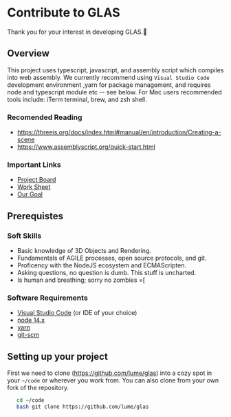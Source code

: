 # Contribute to GLAS
Thank you for your interest in developing GLAS.🤘

## Overview
This project uses typescript, javascript, and assembly script which compiles into web assembly. We currently recommend using `Visual Studio Code` development environment
,yarn for package management, and requires node and typescript module etc -- see below. For Mac users recommended tools include: iTerm terminal, brew, and zsh shell.

### Recomended Reading
- https://threejs.org/docs/index.html#manual/en/introduction/Creating-a-scene  
- https://www.assemblyscript.org/quick-start.html

### Important Links
- [Project Board](https://github.com/lume/glas/projects)  
- [Work Sheet](https://docs.google.com/document/d/1CojZ_Rry3a1rQnXf8KJcSiOGodTP905CVRsU-uiWQjo)  
- [Our Goal](https://codepen.io/trusktr/pen/EzBKYM)


## Prerequistes

### Soft Skills
- Basic knowledge of 3D Objects and Rendering.
- Fundamentals of AGILE processes, open source protocols, and git.
- Proficency with the NodeJS ecosystem and ECMAScripten.
- Asking questions, no question is dumb. This stuff is uncharted.
- Is human and breathing; sorry no zombies =[

### Software Requirements
- [Visual Studio Code](https://code.visualstudio.com/) (or IDE of your choice)
- [node 14.x](https://nodejs.org/en/download/)
- [yarn](https://classic.yarnpkg.com/en/docs/install#mac-stable)
- [git-scm](https://git-scm.com/downloads)

## Setting up your project
First we need to clone (https://github.com/lume/glas) into a cozy spot in your `~/code` or wherever you work from. You can also clone from your own fork of the
repository. 

```bash
   cd ~/code  
   bash git clone https://github.com/lume/glas
``` 
